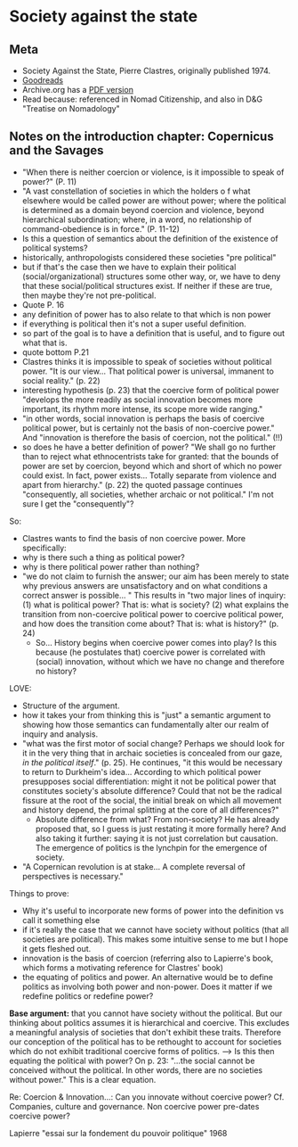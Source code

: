# Society against the state 

##  Meta
* Society Against the State, Pierre Clastres, originally published 1974. 
* [Goodreads](https://www.goodreads.com/book/show/990828.Society_Against_the_State)
* Archive.org has a [PDF version](https://archive.org/details/ClastresSocietyAgainstTheStateEssaysInPoliticalAnthropology)
* Read because: referenced in Nomad Citizenship, and also in D&G "Treatise on Nomadology"

## Notes on the introduction chapter: Copernicus and the Savages

* "When there is neither coercion or violence, is it impossible to speak of power?" (P. 11)
* "A vast constellation of societies in which the holders o  f what elsewhere would be called power are without power; where the political is determined as a domain beyond coercion and violence, beyond hierarchical subordination; where, in a word, no relationship of command-obedience is in force." (P. 11-12)
* Is this a question of semantics about the definition of the existence of political systems? 
* historically, anthropologists considered these societies "pre political"
* but if that's the case then we have to explain their political (social/organizational) structures some other way, or, we have to deny that these social/political structures exist. If neither if these are true, then maybe they're not pre-political. 
* Quote P. 16
* any definition of power has to also relate to that which is non power
* if everything is political then it's not a super useful definition. 
* so part of the goal is to have a definition that is useful, and to figure out what that is. 
* quote bottom P.21
* Clastres thinks it is impossible to speak of societies without political power. "It is our view... That political power is universal, immanent to social reality." (p. 22)
* interesting hypothesis (p. 23) that the coercive form of political power "develops the more readily as social innovation becomes more important, its rhythm more intense, its scope more wide ranging."
* "in other words, social innovation is perhaps the basis of coercive political power, but is certainly not the basis of non-coercive power." And "innovation is therefore the basis of coercion, not the political." (!!)
* so does he have a better definition of power? "We shall go no further than to reject what ethnocentrists take for granted: that the bounds of power are set by coercion, beyond which and short of which no power could exist. In fact, power exists... Totally separate from violence and apart from hierarchy." (p. 22) the quoted passage continues "consequently, all societies, whether archaic or not political." I'm not sure I get the "consequently"?

So:
* Clastres wants to find the basis of non coercive power. More specifically:
* why is there such a thing as political power?
* why is there political power rather than nothing?
* "we do not claim to furnish the answer; our aim has been merely to state why previous answers are unsatisfactory and on what conditions a correct answer is possible... " This results in "two major lines of inquiry: (1) what is political power? That is: what is society? (2) what explains the transition from non-coercive political power to coercive political power, and how does the transition come about? That is: what is history?" (p. 24)
  * So... History begins when coercive power comes into play? Is this because (he postulates that) coercive power is correlated with (social) innovation, without which we have no change and therefore no history?
 

LOVE: 
* Structure of the argument.
* how it takes your from thinking this is "just" a semantic argument to showing how those semantics can fundamentally alter our realm of inquiry and analysis. 
* "what was the first motor of social change? Perhaps we should look for it in the very thing that in archaic societies is concealed from our gaze, _in the political itself_." (p. 25). He continues, "it this would be necessary to return to Durkheim's idea... According to which political power presupposes social differentiation: might it not be political power that constitutes society's absolute difference? Could that not be the radical fissure at the root of the social, the initial break on which all movement and history depend, the primal splitting at the core of all differences?"
  * Absolute difference from what? From non-society? He has already proposed that, so I guess is just restating it more formally here? And also taking it further: saying it is not just correlation but causation. The emergence of politics is the lynchpin for the emergence of society. 
 * "A Copernican revolution is at stake... A complete reversal of perspectives is necessary."

Things to prove:
* Why it's useful to incorporate new forms of power into the definition vs call it something else
* if it's really the case that we cannot have society without politics (that all societies are political). This makes some intuitive sense to me but I hope it gets fleshed out. 
*  innovation is the basis of coercion (referring also to Lapierre's book, which forms a motivating reference for Clastres' book)
* the equating of politics and power. An alternative would be to define politics as involving both power and non-power. Does it matter if we redefine politics or redefine power?

**Base argument:** that you cannot have society without the political. But our thinking about politics assumes it is hierarchical and coercive. This excludes a meaningful analysis of societies that don't exhibit these traits. Therefore our conception of the political has to be rethought to account for societies which do not exhibit traditional coercive forms of politics. 
--> Is this then equating the political with power? On p. 23: "...the social cannot be conceived without the political. In other words, there are no societies without power." This is a clear equation. 

Re: Coercion & Innovation...: Can you innovate without coercive power? Cf. Companies, culture and governance.
Non coercive power pre-dates coercive power?



Lapierre "essai sur la fondement du pouvoir politique" 1968 
